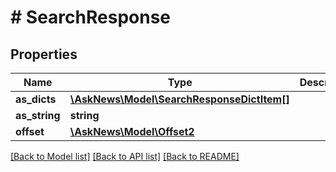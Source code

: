 # # SearchResponse

## Properties

Name | Type | Description | Notes
------------ | ------------- | ------------- | -------------
**as_dicts** | [**\AskNews\Model\SearchResponseDictItem[]**](SearchResponseDictItem.md) |  | [optional]
**as_string** | **string** |  | [optional]
**offset** | [**\AskNews\Model\Offset2**](Offset2.md) |  | [optional]

[[Back to Model list]](../../README.md#models) [[Back to API list]](../../README.md#endpoints) [[Back to README]](../../README.md)
